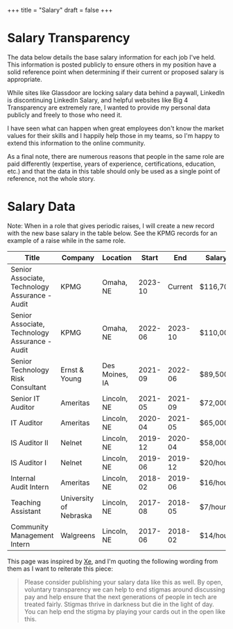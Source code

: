 +++
title = "Salary"
draft = false
+++

# Salary Transparency

The data below details the base salary information for each job I've held. This information is posted publicly to ensure others in my position have a solid reference point when determining if their current or proposed salary is appropriate.

While sites like Glassdoor are locking salary data behind a paywall, LinkedIn is discontinuing LinkedIn Salary, and helpful websites like Big 4 Transparency are extremely rare, I wanted to provide my personal data publicly and freely to those who need it.

I have seen what can happen when great employees don't know the market values for their skills and I happily help those in my teams, so I'm happy to extend this information to the online community.

As a final note, there are numerous reasons that people in the same role are paid differently (expertise, years of experience, certifications, education, etc.) and that the data in this table should only be used as a single point of reference, not the whole story.

# Salary Data

Note: When in a role that gives periodic raises, I will create a new record with the new base salary in the table below. See the KPMG records for an example of a raise while in the same role.

| Title                                          | Company                | Location       | Start   | End     | Salary   |
|------------------------------------------------|------------------------|----------------|---------|---------|----------|
| Senior Associate, Technology Assurance - Audit | KPMG                   | Omaha, NE      | 2023-10 | Current | $116,700 |
| Senior Associate, Technology Assurance - Audit | KPMG                   | Omaha, NE      | 2022-06 | 2023-10 | $110,000 |
| Senior Technology Risk Consultant              | Ernst & Young          | Des Moines, IA | 2021-09 | 2022-06 | $89,500  |
| Senior IT Auditor                              | Ameritas               | Lincoln, NE    | 2021-05 | 2021-09 | $72,000  |
| IT Auditor                                     | Ameritas               | Lincoln, NE    | 2020-04 | 2021-05 | $65,000  |
| IS Auditor II                                  | Nelnet                 | Lincoln, NE    | 2019-12 | 2020-04 | $58,000  |
| IS Auditor I                                   | Nelnet                 | Lincoln, NE    | 2019-06 | 2019-12 | $20/hour |
| Internal Audit Intern                          | Ameritas               | Lincoln, NE    | 2018-02 | 2019-06 | $16/hour |
| Teaching Assistant                             | University of Nebraska | Lincoln, NE    | 2017-08 | 2018-05 | $7/hour  |
| Community Management Intern                    | Walgreens              | Lincoln, NE    | 2017-06 | 2018-02 | $14/hour |

This page was inspired by [Xe](https://xeiaso.net/salary-transparency/), and I'm quoting the following wording from them as I want to reiterate this piece:

> Please consider publishing your salary data like this as well. By  open, voluntary transparency we can help to end stigmas around discussing pay and help ensure that the next generations of people in tech are treated fairly. Stigmas thrive in darkness but die in the light of day. You can help end the stigma by playing your cards out in the open like this.
